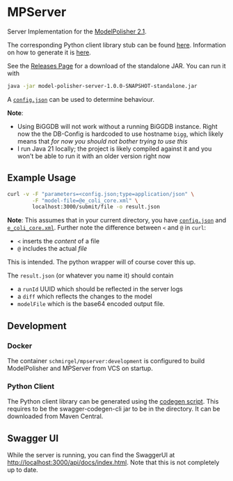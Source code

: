 # MPServer
Server Implementation for the [ModelPolisher 2.1](https://github.com/draeger-lab/ModelPolisher/tree/2.1).

The corresponding Python client library stub can be found [here](https://github.com/draeger-lab/MPClient). Information on how to generate it is [here](#python-client).

See the [Releases Page](https://github.com/draeger-lab/MPServer/releases/tag/pre-release) for a download of the standalone JAR.
You can run it with 
``` bash
java -jar model-polisher-server-1.0.0-SNAPSHOT-standalone.jar
```

A [`config.json`](resources/default-request-config.json) can be used to determine behaviour.

**Note**: 
- Using BiGGDB will not work without a running BiGGDB instance. Right now the the DB-Config is hardcoded to use hostname `bigg`, which likely means that *for now you should not bother trying to use this*
- I run Java 21 locally; the project is likely compiled against it and you won't be able to run it with an older version right now

## Example Usage

``` bash
curl -v -F "parameters=<config.json;type=application/json" \
        -F "model-file=@e_coli_core.xml" \
        localhost:3000/submit/file -o result.json
```

**Note**: This assumes that in your current directory, you have [`config.json`](examples/config.json) and [`e_coli_core.xml`](http://bigg.ucsd.edu/models/e_coli_core). 
Further note the difference between `<` and `@` in `curl`:
- `<` inserts the *content* of a file
- `@` includes the actual *file*

This is intended. The python wrapper will of course cover this up.

The `result.json` (or whatever you name it) should contain 
- a `runId` UUID which should be reflected in the server logs
- a `diff` which reflects the changes to the model
- `modelFile` which is the base64 encoded output file.

## Development

### Docker

The container `schmirgel/mpserver:development` is configured to build ModelPolisher and MPServer from VCS on startup.

### Python Client

The Python client library can be generated using the [codegen script](development/codegen.sh). This requires to be the swagger-codegen-cli jar to be in the directory. It can be downloaded from Maven Central.

## Swagger UI

While the server is running, you can find the SwaggerUI at [http://localhost:3000/api/docs/index.html](http://localhost:3000/api/docs/index.html).
Note that this is not completely up to date.
